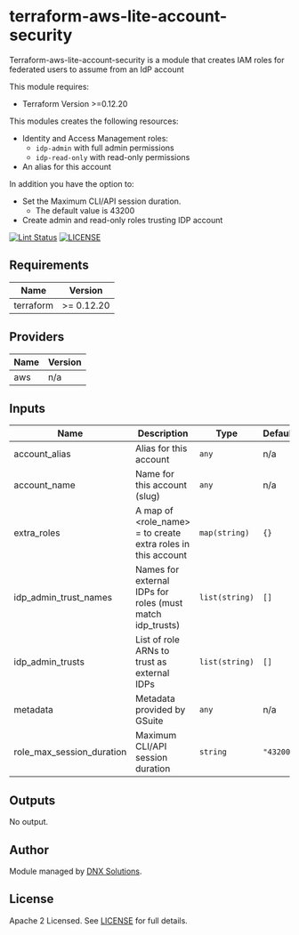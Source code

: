 # terraform-aws-lite-account-security

Terraform-aws-lite-account-security is a module that creates IAM roles for federated users to assume from an IdP account

This module requires:
 - Terraform Version >=0.12.20

This modules creates the following resources:
 - Identity and Access Management roles:
   - `idp-admin` with full admin permissions
   - `idp-read-only` with read-only permissions
 - An alias for this account


In addition you have the option to:
 - Set the Maximum CLI/API session duration.
    - The default value is 43200 	
 - Create admin and read-only roles trusting IDP account


[![Lint Status](https://github.com/DNXLabs/terraform-aws-lite-account-security/workflows/Lint/badge.svg)](https://github.com/DNXLabs/terraform-aws-lite-account-security/actions)
[![LICENSE](https://img.shields.io/github/license/DNXLabs/terraform-aws-lite-account-security)](https://github.com/DNXLabs/terraform-aws-lite-account-security/blob/master/LICENSE)

<!--- BEGIN_TF_DOCS --->

## Requirements

| Name | Version |
|------|---------|
| terraform | >= 0.12.20 |

## Providers

| Name | Version |
|------|---------|
| aws | n/a |

## Inputs

| Name | Description | Type | Default | Required |
|------|-------------|------|---------|:--------:|
| account\_alias | Alias for this account | `any` | n/a | yes |
| account\_name | Name for this account (slug) | `any` | n/a | yes |
| extra\_roles | A map of <role\_name> = <json policy> to create extra roles in this account | `map(string)` | `{}` | no |
| idp\_admin\_trust\_names | Names for external IDPs for roles (must match idp\_trusts) | `list(string)` | `[]` | no |
| idp\_admin\_trusts | List of role ARNs to trust as external IDPs | `list(string)` | `[]` | no |
| metadata | Metadata provided by GSuite | `any` | n/a | yes |
| role\_max\_session\_duration | Maximum CLI/API session duration | `string` | `"43200"` | no |

## Outputs

No output.

<!--- END_TF_DOCS --->

## Author
Module managed by [DNX Solutions](https://github.com/DNXLabs).

## License

Apache 2 Licensed. See [LICENSE](https://github.com/DNXLabs/terraform-aws-lite-account-security/blob/master/LICENSE) for full details.